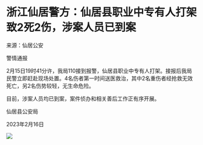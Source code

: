# 浙江仙居警方：仙居县职业中专有人打架致2死2伤，涉案人员已到案

来源：仙居公安

警情通报

2月15日19时41分许，我局110接到报警，仙居县职业中专有人打架。接报后我局民警立即赶赴现场处置。4名伤者第一时间送医救治，其中2名重伤者经抢救无效死亡，另2名伤势较轻，无生命危险。

目前，涉案人员均已到案，案件侦办和相关善后工作正有序开展。

仙居县公安局

2023年2月16日

![](https://inews.gtimg.com/newsapp_bt/0/15668071460/1000)

